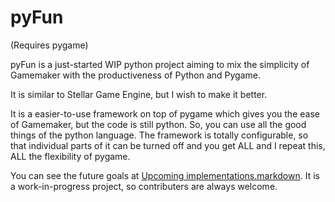 pyFun
=====
(Requires pygame)

pyFun is a just-started WIP python project aiming to mix the simplicity of Gamemaker with the productiveness of Python and Pygame.

It is similar to Stellar Game Engine, but I wish to make it better.

It is a easier-to-use framework on top of pygame which gives you the ease of Gamemaker, but the code is still python. So, you can use all the good things of the python language. The framework is totally configurable, so that individual parts of it can be turned off and you get ALL and I repeat this, ALL the flexibility of pygame.

You can see the future goals at [Upcoming implementations.markdown](https://github.com/bendtherules/pyFun/blob/master/Upcoming%20implementations.markdown).
It is a work-in-progress project, so contributers are always welcome.
